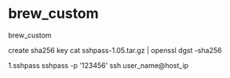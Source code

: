 # brew_custom
brew_custom

create sha256 key
cat sshpass-1.05.tar.gz | openssl dgst -sha256

1.sshpass
sshpass -p '123456' ssh user_name@host_ip
